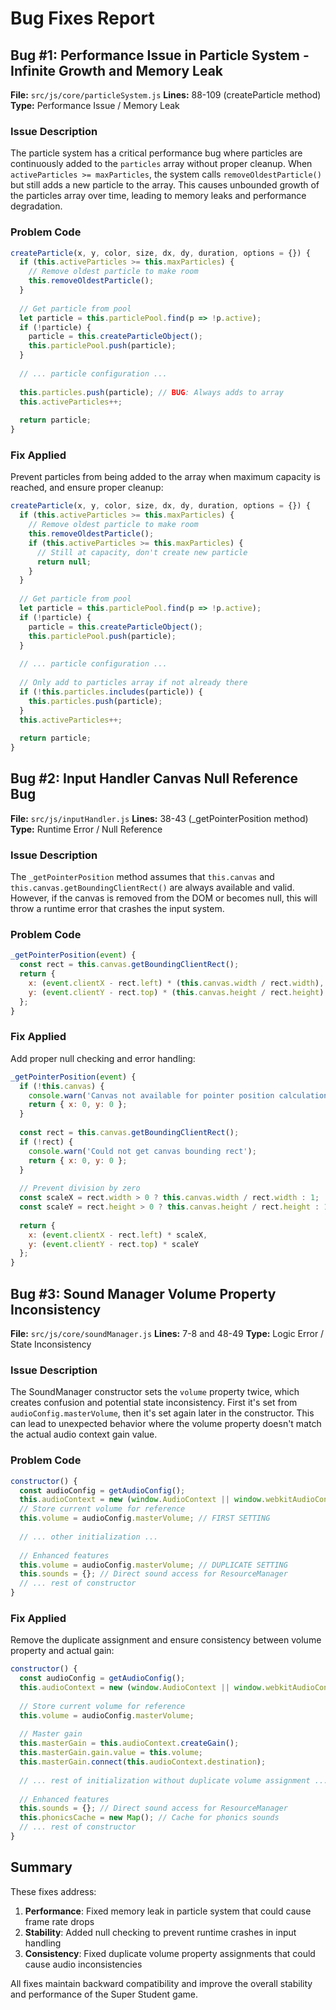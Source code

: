 # Bug Fixes Report

## Bug #1: Performance Issue in Particle System - Infinite Growth and Memory Leak

**File:** `src/js/core/particleSystem.js`
**Lines:** 88-109 (createParticle method)
**Type:** Performance Issue / Memory Leak

### Issue Description
The particle system has a critical performance bug where particles are continuously added to the `particles` array without proper cleanup. When `activeParticles >= maxParticles`, the system calls `removeOldestParticle()` but still adds a new particle to the array. This causes unbounded growth of the particles array over time, leading to memory leaks and performance degradation.

### Problem Code
```javascript
createParticle(x, y, color, size, dx, dy, duration, options = {}) {
  if (this.activeParticles >= this.maxParticles) {
    // Remove oldest particle to make room
    this.removeOldestParticle();
  }
  
  // Get particle from pool
  let particle = this.particlePool.find(p => !p.active);
  if (!particle) {
    particle = this.createParticleObject();
    this.particlePool.push(particle);
  }
  
  // ... particle configuration ...
  
  this.particles.push(particle); // BUG: Always adds to array
  this.activeParticles++;
  
  return particle;
}
```

### Fix Applied
Prevent particles from being added to the array when maximum capacity is reached, and ensure proper cleanup:

```javascript
createParticle(x, y, color, size, dx, dy, duration, options = {}) {
  if (this.activeParticles >= this.maxParticles) {
    // Remove oldest particle to make room
    this.removeOldestParticle();
    if (this.activeParticles >= this.maxParticles) {
      // Still at capacity, don't create new particle
      return null;
    }
  }
  
  // Get particle from pool
  let particle = this.particlePool.find(p => !p.active);
  if (!particle) {
    particle = this.createParticleObject();
    this.particlePool.push(particle);
  }
  
  // ... particle configuration ...
  
  // Only add to particles array if not already there
  if (!this.particles.includes(particle)) {
    this.particles.push(particle);
  }
  this.activeParticles++;
  
  return particle;
}
```

## Bug #2: Input Handler Canvas Null Reference Bug

**File:** `src/js/inputHandler.js`
**Lines:** 38-43 (_getPointerPosition method)
**Type:** Runtime Error / Null Reference

### Issue Description
The `_getPointerPosition` method assumes that `this.canvas` and `this.canvas.getBoundingClientRect()` are always available and valid. However, if the canvas is removed from the DOM or becomes null, this will throw a runtime error that crashes the input system.

### Problem Code
```javascript
_getPointerPosition(event) {
  const rect = this.canvas.getBoundingClientRect();
  return {
    x: (event.clientX - rect.left) * (this.canvas.width / rect.width),
    y: (event.clientY - rect.top) * (this.canvas.height / rect.height)
  };
}
```

### Fix Applied
Add proper null checking and error handling:

```javascript
_getPointerPosition(event) {
  if (!this.canvas) {
    console.warn('Canvas not available for pointer position calculation');
    return { x: 0, y: 0 };
  }
  
  const rect = this.canvas.getBoundingClientRect();
  if (!rect) {
    console.warn('Could not get canvas bounding rect');
    return { x: 0, y: 0 };
  }
  
  // Prevent division by zero
  const scaleX = rect.width > 0 ? this.canvas.width / rect.width : 1;
  const scaleY = rect.height > 0 ? this.canvas.height / rect.height : 1;
  
  return {
    x: (event.clientX - rect.left) * scaleX,
    y: (event.clientY - rect.top) * scaleY
  };
}
```

## Bug #3: Sound Manager Volume Property Inconsistency

**File:** `src/js/core/soundManager.js`
**Lines:** 7-8 and 48-49
**Type:** Logic Error / State Inconsistency

### Issue Description
The SoundManager constructor sets the `volume` property twice, which creates confusion and potential state inconsistency. First it's set from `audioConfig.masterVolume`, then it's set again later in the constructor. This can lead to unexpected behavior where the volume property doesn't match the actual audio context gain value.

### Problem Code
```javascript
constructor() {
  const audioConfig = getAudioConfig();
  this.audioContext = new (window.AudioContext || window.webkitAudioContext)();
  // Store current volume for reference
  this.volume = audioConfig.masterVolume; // FIRST SETTING
  
  // ... other initialization ...
  
  // Enhanced features
  this.volume = audioConfig.masterVolume; // DUPLICATE SETTING
  this.sounds = {}; // Direct sound access for ResourceManager
  // ... rest of constructor
}
```

### Fix Applied
Remove the duplicate assignment and ensure consistency between volume property and actual gain:

```javascript
constructor() {
  const audioConfig = getAudioConfig();
  this.audioContext = new (window.AudioContext || window.webkitAudioContext)();
  
  // Store current volume for reference
  this.volume = audioConfig.masterVolume;
  
  // Master gain
  this.masterGain = this.audioContext.createGain();
  this.masterGain.gain.value = this.volume;
  this.masterGain.connect(this.audioContext.destination);
  
  // ... rest of initialization without duplicate volume assignment ...
  
  // Enhanced features
  this.sounds = {}; // Direct sound access for ResourceManager
  this.phonicsCache = new Map(); // Cache for phonics sounds
  // ... rest of constructor
}
```

## Summary

These fixes address:
1. **Performance**: Fixed memory leak in particle system that could cause frame rate drops
2. **Stability**: Added null checking to prevent runtime crashes in input handling
3. **Consistency**: Fixed duplicate volume property assignments that could cause audio inconsistencies

All fixes maintain backward compatibility and improve the overall stability and performance of the Super Student game.